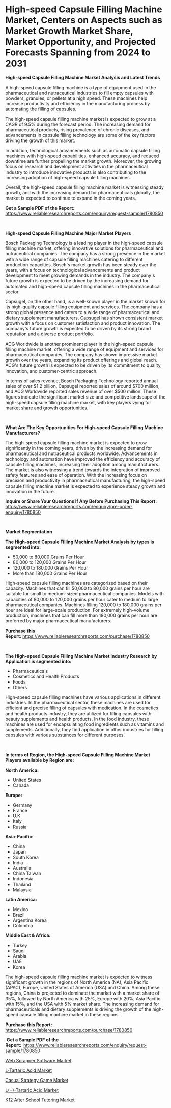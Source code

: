 <p><h1>High-speed Capsule Filling Machine Market, Centers on Aspects such as Market Growth Market Share, Market Opportunity, and Projected Forecasts Spanning from 2024 to 2031</h1></p><p><strong>High-speed Capsule Filling Machine Market Analysis and Latest Trends</strong></p>
<p><p>A high-speed capsule filling machine is a type of equipment used in the pharmaceutical and nutraceutical industries to fill empty capsules with powders, granules, or pellets at a high speed. These machines help increase productivity and efficiency in the manufacturing process by automating the filling of capsules.</p><p>The high-speed capsule filling machine market is expected to grow at a CAGR of 9.5% during the forecast period. The increasing demand for pharmaceutical products, rising prevalence of chronic diseases, and advancements in capsule filling technology are some of the key factors driving the growth of this market.</p><p>In addition, technological advancements such as automatic capsule filling machines with high-speed capabilities, enhanced accuracy, and reduced downtime are further propelling the market growth. Moreover, the growing focus on research and development activities in the pharmaceutical industry to introduce innovative products is also contributing to the increasing adoption of high-speed capsule filling machines.</p><p>Overall, the high-speed capsule filling machine market is witnessing steady growth, and with the increasing demand for pharmaceuticals globally, the market is expected to continue to expand in the coming years.</p></p>
<p><strong>Get a Sample PDF of the Report:&nbsp;</strong> <a href="https://www.reliableresearchreports.com/enquiry/request-sample/1780850">https://www.reliableresearchreports.com/enquiry/request-sample/1780850</a></p>
<p>&nbsp;</p>
<p><strong>High-speed Capsule Filling Machine Major Market Players</strong></p>
<p><p>Bosch Packaging Technology is a leading player in the high-speed capsule filling machine market, offering innovative solutions for pharmaceutical and nutraceutical companies. The company has a strong presence in the market with a wide range of capsule filling machines catering to different production capacities. Bosch's market growth has been steady over the years, with a focus on technological advancements and product development to meet growing demands in the industry. The company's future growth is expected to be driven by the increasing demand for automated and high-speed capsule filling machines in the pharmaceutical sector.</p><p>Capsugel, on the other hand, is a well-known player in the market known for its high-quality capsule filling equipment and services. The company has a strong global presence and caters to a wide range of pharmaceutical and dietary supplement manufacturers. Capsugel has shown consistent market growth with a focus on customer satisfaction and product innovation. The company's future growth is expected to be driven by its strong brand reputation and a diverse product portfolio.</p><p>ACG Worldwide is another prominent player in the high-speed capsule filling machine market, offering a wide range of equipment and services for pharmaceutical companies. The company has shown impressive market growth over the years, expanding its product offerings and global reach. ACG's future growth is expected to be driven by its commitment to quality, innovation, and customer-centric approach.</p><p>In terms of sales revenue, Bosch Packaging Technology reported annual sales of over $1.2 billion, Capsugel reported sales of around $700 million, and ACG Worldwide reported sales revenue of over $500 million. These figures indicate the significant market size and competitive landscape of the high-speed capsule filling machine market, with key players vying for market share and growth opportunities.</p></p>
<p>&nbsp;</p>
<p><strong>What Are The Key Opportunities For High-speed Capsule Filling Machine Manufacturers?</strong></p>
<p><p>The high-speed capsule filling machine market is expected to grow significantly in the coming years, driven by the increasing demand for pharmaceutical and nutraceutical products worldwide. Advancements in technology and automation have improved the efficiency and accuracy of capsule filling machines, increasing their adoption among manufacturers. The market is also witnessing a trend towards the integration of improved safety features and ease of operation. With the increasing focus on precision and productivity in pharmaceutical manufacturing, the high-speed capsule filling machine market is expected to experience steady growth and innovation in the future.</p></p>
<p><strong>Inquire or Share Your Questions If Any Before Purchasing This Report:</strong> <a href="https://www.reliableresearchreports.com/enquiry/pre-order-enquiry/1780850">https://www.reliableresearchreports.com/enquiry/pre-order-enquiry/1780850</a></p>
<p>&nbsp;</p>
<p><strong>Market Segmentation</strong></p>
<p><strong>The High-speed Capsule Filling Machine Market Analysis by types is segmented into:</strong></p>
<p><ul><li>50,000 to 80,000 Grains Per Hour</li><li>80,000 to 120,000 Grains Per Hour</li><li>120,000 to 180,000 Grains Per Hour</li><li>More than 180,000 Grains Per Hour</li></ul></p>
<p><p>High-speed capsule filling machines are categorized based on their capacity. Machines that can fill 50,000 to 80,000 grains per hour are suitable for small to medium-sized pharmaceutical companies. Models with capacities of 80,000 to 120,000 grains per hour cater to medium to large pharmaceutical companies. Machines filling 120,000 to 180,000 grains per hour are ideal for large-scale production. For extremely high-volume production, machines that can fill more than 180,000 grains per hour are preferred by major pharmaceutical manufacturers.</p></p>
<p><strong>Purchase this Report:&nbsp;</strong><a href="https://www.reliableresearchreports.com/purchase/1780850">https://www.reliableresearchreports.com/purchase/1780850</a></p>
<p>&nbsp;</p>
<p><strong>The High-speed Capsule Filling Machine Market Industry Research by Application is segmented into:</strong></p>
<p><ul><li>Pharmaceuticals</li><li>Cosmetics and Health Products</li><li>Foods</li><li>Others</li></ul></p>
<p><p>High-speed capsule filling machines have various applications in different industries. In the pharmaceutical sector, these machines are used for efficient and precise filling of capsules with medication. In the cosmetics and health products industry, they are utilized for filling capsules with beauty supplements and health products. In the food industry, these machines are used for encapsulating food ingredients such as vitamins and supplements. Additionally, they find application in other industries for filling capsules with various substances for different purposes.</p></p>
<p>&nbsp;</p>
<p><strong>In terms of Region, the High-speed Capsule Filling Machine Market Players available by Region are:</strong></p>
<p>
    <p> <strong> North America: </strong>
        <ul>
            <li>United States</li>
            <li>Canada</li>
        </ul>
        </p> 
    <p> <strong> Europe: </strong>
        <ul>
            <li>Germany</li>
            <li>France</li>
            <li>U.K.</li>
            <li>Italy</li>
            <li>Russia</li>
        </ul>
        </p> 
    <p> <strong> Asia-Pacific: </strong>
        <ul>
            <li>China</li>
            <li>Japan</li>
            <li>South Korea</li>
            <li>India</li>
            <li>Australia</li>
            <li>China Taiwan</li>
            <li>Indonesia</li>
            <li>Thailand</li>
            <li>Malaysia</li>
        </ul>
        </p> 
    <p> <strong> Latin America: </strong>
        <ul>
            <li>Mexico</li>
            <li>Brazil</li>
            <li>Argentina Korea</li>
            <li>Colombia</li>
        </ul>
        </p> 
    <p> <strong> Middle East & Africa: </strong>
        <ul>
            <li>Turkey</li>
            <li>Saudi</li>
            <li>Arabia</li>
            <li>UAE</li>
            <li>Korea</li>
        </ul>
    </p>
    </p>
<p><p>The high-speed capsule filling machine market is expected to witness significant growth in the regions of North America (NA), Asia Pacific (APAC), Europe, United States of America (USA) and China. Among these regions, China is projected to dominate the market with a market share of 35%, followed by North America with 25%, Europe with 20%, Asia Pacific with 15%, and the USA with 5% market share. The increasing demand for pharmaceuticals and dietary supplements is driving the growth of the high-speed capsule filling machine market in these regions.</p></p>
<p><strong>Purchase this Report: </strong><a href="https://www.reliableresearchreports.com/purchase/1780850">https://www.reliableresearchreports.com/purchase/1780850</a></p>
<p>&nbsp;<strong>Get a Sample PDF of the Report:&nbsp;&nbsp;</strong><a href="https://www.reliableresearchreports.com/enquiry/request-sample/1780850">https://www.reliableresearchreports.com/enquiry/request-sample/1780850</a></p>
<p><strong></strong></p>
<p><p><a href="https://medium.com/@larryschmidt42/web-scrapper-software-market-share-evolution-and-market-growth-trends-2024-2031-7c3dc9c685fb">Web Scrapper Software Market</a></p><p><a href="https://github.com/lataunyatinikmelvin59ilbd0dv/Market-Research-Report-List-1/blob/main/l-tartaric-acid-market.md">L-Tartaric Acid Market</a></p><p><a href="https://medium.com/@larryschmidt42/casual-strategy-game-market-the-key-to-successful-business-strategy-forecast-till-2031-51bab5f91e9d">Casual Strategy Game Market</a></p><p><a href="https://github.com/JameTravis/Market-Research-Report-List-3/blob/main/l-tartaric-acid-market.md">L(+)-Tartaric Acid Market</a></p><p><a href="https://medium.com/@larryschmidt42/k12-after-school-tutoring-market-insight-market-trends-growth-forecasted-from-2024-to-2031-9f17a11e7afd">K12 After School Tutoring Market</a></p></p>